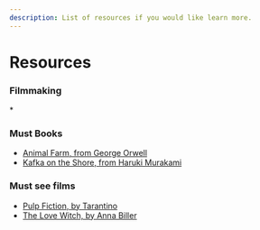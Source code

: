 ```yaml
---
description: List of resources if you would like learn more.
---
```


# Resources

### Filmmaking

\*



### Must Books

* [Animal Farm, from George Orwell](https://www.amazon.com/Animal-Farm-George-Orwell/dp/0451526341/ref=asc\_df\_0451526341/?tag=hyprod-20\&linkCode=df0\&hvadid=312034012774\&hvpos=\&hvnetw=g\&hvrand=6854587252333318264\&hvpone=\&hvptwo=\&hvqmt=\&hvdev=c\&hvdvcmdl=\&hvlocint=\&hvlocphy=9031923\&hvtargid=pla-450308912523\&psc=1)
* [Kafka on the Shore, from Haruki Murakami](https://www.amazon.com/Kafka-Shore-Haruki-Murakami/dp/1400079276)

### Must see films

* [Pulp Fiction, by Tarantino](https://www.imdb.com/title/tt0110912/)
* [The Love Witch, by Anna Biller](https://www.imdb.com/title/tt3908142/?ref\_=nm\_knf\_i1)
